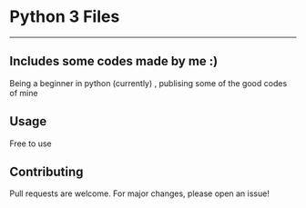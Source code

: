 # Python 3 Files
-------------------------
## Includes some codes made by me :)
Being a beginner in python (currently) , publising some of the good codes of mine

## Usage
Free to use

## Contributing
Pull requests are welcome. For major changes, please open an issue!
